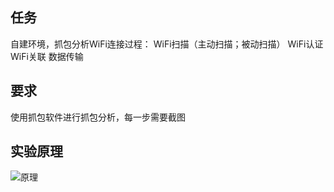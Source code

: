 ## 任务
自建环境，抓包分析WiFi连接过程：
WiFi扫描（主动扫描；被动扫描）
WiFi认证
WiFi关联
数据传输
## 要求
使用抓包软件进行抓包分析，每一步需要截图
## 实验原理
![原理](https://github.com/user-attachments/assets/5d4f5c06-6788-4106-9324-b5f0c3e4220f)

